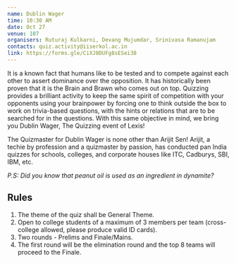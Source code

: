 ```yaml
---
name: Dublin Wager
time: 10:30 AM
date: Oct 27
venue: 107
organisers: Ruturaj Kulkarni, Devang Mujumdar, Srinivasa Ramanujam
contacts: quiz.activity@iiserkol.ac.in
link: https://forms.gle/CiXJ8DUFg8sESei38
---
```


It is a known fact that humans like to be tested and to compete against each other to assert dominance over the opposition. It has historically been proven that it is the Brain and Brawn who comes out on top. Quizzing provides a brilliant activity to keep the same spirit of competition with your opponents using your brainpower by forcing one to think outside the box to work on trivia-based questions, with the hints or relations that are to be searched for in the questions. With this same objective in mind, we bring you Dublin Wager, The Quizzing event of Lexis!

The Quizmaster for Dublin Wager is none other than Arijit Sen! Arijit, a techie by profession and a quizmaster by passion, has conducted pan India quizzes for schools, colleges, and corporate houses like ITC, Cadburys, SBI, IBM, etc.

*P.S: Did you know that peanut oil is used as an ingredient in dynamite?*

## Rules

1. The theme of the quiz shall be General Theme.
2. Open to college students of a maximum of 3 members per team (cross-college allowed, please produce valid ID cards).
3. Two rounds - Prelims and Finale/Mains.
4. The first round will be the elimination round and the top 8 teams will proceed to the Finale.

